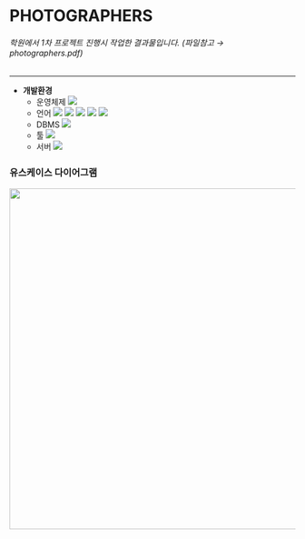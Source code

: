 # PHOTOGRAPHERS
###### _학원에서 1차 프로젝트 진행시 작업한 결과물입니다._ (파일참고 → photographers.pdf)
---
* **개발환경**
  * 운영체제
    <img src="https://img.shields.io/badge/Windows10-0078D6?style=flat&logo=Windows&logoColor=white"/> 
  * 언어
    <img src="https://img.shields.io/badge/Java-942e35?style=flat&logo=OpenJDK&logoColor=white"/>
    <img src="https://img.shields.io/badge/HTML5-E34F26?style=flat&logo=HTML5&logoColor=white"/>
    <img src="https://img.shields.io/badge/CSS3-1572B6?style=flat&logo=CSS3&logoColor=white"/>
    <img src="https://img.shields.io/badge/JavaScript-F7DF1E?style=flat&logo=JavaScript&logoColor=black"/>
    <img src="https://img.shields.io/badge/JQuery-1572B6?style=flat&logo=JQuery&logoColor=white"/>
  * DBMS
    <img src="https://img.shields.io/badge/Oracle 19c-F80000?style=flat&logo=Oracle&logoColor=white"/>
  * 툴
    <img src="https://img.shields.io/badge/Eclipse-2C2255?style=flat&logo=Eclipse IDE&logoColor=white"/>
  * 서버
    <img src="https://img.shields.io/badge/Tomcat-F8DC75?style=flat&logo=Apache Tomcat&logoColor=black"/>

### 유스케이스 다이어그램
<img src="https://user-images.githubusercontent.com/113418610/190331823-31ca1488-7e76-4195-8583-e307b522ac28.png" width="1000" height="600">
